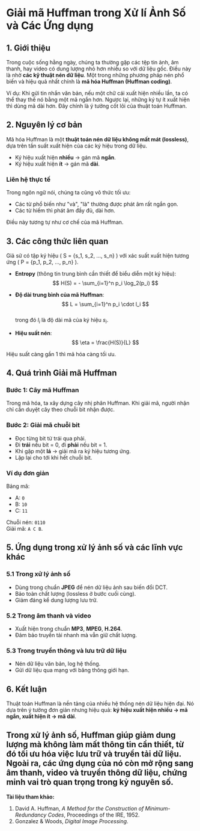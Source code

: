 # Giải mã Huffman trong Xử lí Ảnh Số và Các Ứng dụng

## 1. Giới thiệu
Trong cuộc sống hằng ngày, chúng ta thường gặp các tệp tin ảnh, âm thanh, hay video có dung lượng nhỏ hơn nhiều so với dữ liệu gốc. Điều này là nhờ **các kỹ thuật nén dữ liệu**. Một trong những phương pháp nén phổ biến và hiệu quả nhất chính là **mã hóa Huffman (Huffman coding)**.

Ví dụ: Khi gửi tin nhắn văn bản, nếu một chữ cái xuất hiện nhiều lần, ta có thể thay thế nó bằng một mã ngắn hơn. Ngược lại, những ký tự ít xuất hiện thì dùng mã dài hơn. Đây chính là ý tưởng cốt lõi của thuật toán Huffman.

## 2. Nguyên lý cơ bản
Mã hóa Huffman là một **thuật toán nén dữ liệu không mất mát (lossless)**, dựa trên tần suất xuất hiện của các ký hiệu trong dữ liệu.

- Ký hiệu xuất hiện **nhiều** → gán mã **ngắn**.  
- Ký hiệu xuất hiện **ít** → gán mã **dài**.

### Liên hệ thực tế
Trong ngôn ngữ nói, chúng ta cũng vô thức tối ưu:  
- Các từ phổ biến như "và", "là" thường được phát âm rất ngắn gọn.  
- Các từ hiếm thì phát âm đầy đủ, dài hơn.

Điều này tương tự như cơ chế của mã Huffman.

## 3. Các công thức liên quan

Giả sử có tập ký hiệu \( S = \{s_1, s_2, ..., s_n\} \) với xác suất xuất hiện tương ứng \( P = \{p_1, p_2, ..., p_n\} \).

- **Entropy** (thông tin trung bình cần thiết để biểu diễn một ký hiệu):  
  $$ H(S) = - \sum_{i=1}^n p_i \log_2(p_i) $$

- **Độ dài trung bình của mã Huffman**:  
  $$ L = \sum_{i=1}^n p_i \cdot l_i $$  
  trong đó $l_i$ là độ dài mã của ký hiệu $s_i$.

- **Hiệu suất nén**:  
  $$ \eta = \frac{H(S)}{L} $$


Hiệu suất càng gần 1 thì mã hóa càng tối ưu.

## 4. Quá trình Giải mã Huffman

### Bước 1: Cây mã Huffman
Trong mã hóa, ta xây dựng cây nhị phân Huffman. Khi giải mã, người nhận chỉ cần duyệt cây theo chuỗi bit nhận được.

### Bước 2: Giải mã chuỗi bit
- Đọc từng bit từ trái qua phải.  
- Đi **trái** nếu bit = 0, đi **phải** nếu bit = 1.  
- Khi gặp một **lá** → giải mã ra ký hiệu tương ứng.  
- Lặp lại cho tới khi hết chuỗi bit.

### Ví dụ đơn giản
Bảng mã:
- A: `0`
- B: `10`
- C: `11`

Chuỗi nén: `0110`  
Giải mã: `A C B`.

## 5. Ứng dụng trong xử lý ảnh số và các lĩnh vực khác

### 5.1 Trong xử lý ảnh số
- Dùng trong chuẩn **JPEG** để nén dữ liệu ảnh sau biến đổi DCT.  
- Bảo toàn chất lượng (lossless ở bước cuối cùng).  
- Giảm đáng kể dung lượng lưu trữ.

### 5.2 Trong âm thanh và video
- Xuất hiện trong chuẩn **MP3**, **MPEG**, **H.264**.  
- Đảm bảo truyền tải nhanh mà vẫn giữ chất lượng.

### 5.3 Trong truyền thông và lưu trữ dữ liệu
- Nén dữ liệu văn bản, log hệ thống.  
- Gửi dữ liệu qua mạng với băng thông giới hạn.

## 6. Kết luận
Thuật toán Huffman là nền tảng của nhiều hệ thống nén dữ liệu hiện đại. Nó dựa trên ý tưởng đơn giản nhưng hiệu quả: **ký hiệu xuất hiện nhiều → mã ngắn, xuất hiện ít → mã dài**.  

Trong xử lý ảnh số, Huffman giúp giảm dung lượng mà không làm mất thông tin cần thiết, từ đó tối ưu hóa việc lưu trữ và truyền tải dữ liệu. Ngoài ra, các ứng dụng của nó còn mở rộng sang âm thanh, video và truyền thông dữ liệu, chứng minh vai trò quan trọng trong kỷ nguyên số.
---

**Tài liệu tham khảo:**
1. David A. Huffman, *A Method for the Construction of Minimum-Redundancy Codes*, Proceedings of the IRE, 1952.  
2. Gonzalez & Woods, *Digital Image Processing*.  


